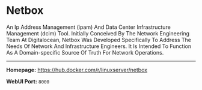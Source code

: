 # Netbox

An Ip Address Management (ipam) And Data Center Infrastructure Management (dcim) Tool. Initially Conceived By The Network Engineering Team At Digitalocean, Netbox Was Developed Specifically To Address The Needs Of Network And Infrastructure Engineers. It Is Intended To Function As A Domain-specific Source Of Truth For Network Operations.

---

**Homepage:** https://hub.docker.com/r/linuxserver/netbox

**WebUI Port:** `8000`